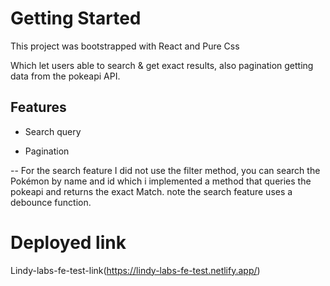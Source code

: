 # Getting Started 

This project was bootstrapped with React and Pure Css

Which let users able to search & get exact results, also pagination getting data from the pokeapi API.


## Features

- Search query

- Pagination

 -- For the search feature I did not use the filter method, you can search the Pokémon by name and id which i implemented a method that queries the pokeapi and returns the exact Match. 
 note the search feature uses a debounce function.  

# Deployed link
Lindy-labs-fe-test-link(https://lindy-labs-fe-test.netlify.app/)

